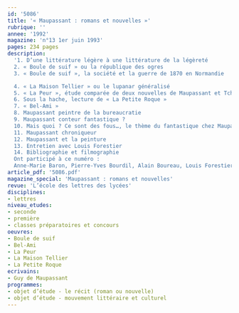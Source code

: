 ```yaml
---
id: '5086'
title: '« Maupassant : romans et nouvelles »'
rubrique: ''
annee: '1992'
magazine: 'n°13 1er juin 1993'
pages: 234 pages
description: 
  '1. D’une littérature légère à une littérature de la légèreté
  2. « Boule de suif » ou la république des ogres
  3. « Boule de suif », la société et la guerre de 1870 en Normandie

  4. « La Maison Tellier » ou le lupanar généralisé
  5. « La Peur », étude comparée de deux nouvelles de Maupassant et Tchekhov
  6. Sous la hache, lecture de « La Petite Roque »
  7. « Bel-Ami »
  8. Maupassant peintre de la bureaucratie
  9. Maupassant conteur fantastique ?
  10. Mais quoi ? Ce sont des fous…, le thème du fantastique chez Maupassant
  11. Maupassant chroniqueur
  12. Maupassant et la peinture
  13. Entretien avec Louis Forestier
  14. Bibliographie et filmographie
  Ont participé à ce numéro :
  Anne-Marie Baron, Pierre-Yves Bourdil, Alain Boureau, Louis Forestier, Denise Le Dantec, Jacques Le Marinel, Marianne Mabille, Francis Marcoin, Dominique Millet-Gérard, Yves Stalloni, Fabrice Thumerel, Thérèse Thumerel et Pierre Tranouez'
article_pdf: '5086.pdf'
magazine_special: 'Maupassant : romans et nouvelles'
revue: 'L’école des lettres des lycées'
disciplines:
- lettres
niveau_etudes:
- seconde
- première
- classes préparatoires et concours
oeuvres:
- Boule de suif
- Bel-Ami
- La Peur
- La Maison Tellier
- La Petite Roque
ecrivains:
- Guy de Maupassant
programmes:
- objet d’étude - le récit (roman ou nouvelle)
- objet d’étude - mouvement littéraire et culturel
---
```

